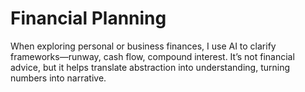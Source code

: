 # Financial Planning

When exploring personal or business finances, I use AI to clarify frameworks—runway, cash flow, compound interest. It’s not financial advice, but it helps translate abstraction into understanding, turning numbers into narrative.

